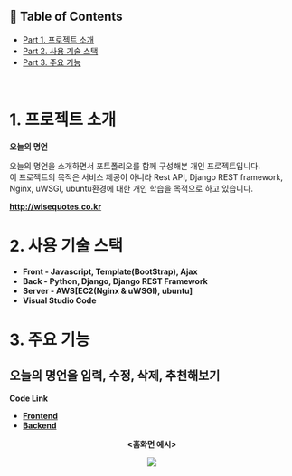 ## :pencil: Table of Contents
- [Part 1. 프로젝트 소개](#1-프로젝트-소개)
- [Part 2. 사용 기술 스택](#2-사용-기술-스택)
- [Part 3. 주요 기능](#3-주요-기능)
  
<br/>  

# 1. 프로젝트 소개
**오늘의 명언**
  
오늘의 명언을 소개하면서 포트폴리오를 함께 구성해본 개인 프로젝트입니다.  
이 프로젝트의 목적은 서비스 제공이 아니라 Rest API, Django REST framework, Nginx, uWSGI, ubuntu환경에 대한 개인 학습을 목적으로 하고 있습니다.    

**http://wisequotes.co.kr**  
  
# 2. 사용 기술 스택
- **Front - Javascript, Template(BootStrap), Ajax**
- **Back - Python, Django, Django REST Framework**
- **Server - AWS[EC2(Nginx & uWSGI), ubuntu]**
- **Visual Studio Code**  
  
# 3. 주요 기능  
## 오늘의 명언을 입력, 수정, 삭제, 추천해보기
**Code Link**  
- [**Frontend**](https://github.com/s2lee/wise_quotes/blob/master/today/frontend/templates/home.html)  
- [**Backend**](https://github.com/s2lee/wise_quotes/blob/master/today/backend/views.py)  

**<p align="center"><홈화면 예시></p>**
<p align="center">
  <img src="https://user-images.githubusercontent.com/82914197/121651705-e09a8580-cad5-11eb-8aec-761402cd51bc.PNG">
</p>  
  
